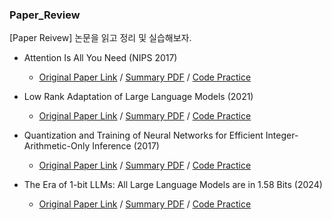 ### Paper_Review
[Paper Reivew] 논문을 읽고 정리 및 실습해보자.


* Attention Is All You Need (NIPS 2017)
  * [Original Paper Link](https://arxiv.org/abs/1706.03762) / [Summary PDF](https://github.com/hyeon-n-off/Paper_Review/blob/main/%5BTransformer%5D%20Attention%20Is%20All%20You%20Need/Transformer%20%EB%85%BC%EB%AC%B8%20%EB%A6%AC%EB%B7%B0.pdf) / [Code Practice](https://github.com/hyeon-n-off/Paper_Review/blob/main/%5BTransformer%5D%20Attention%20Is%20All%20You%20Need/Transformer%20%EC%8B%A4%EC%8A%B5.ipynb)

* Low Rank Adaptation of Large Language Models (2021)
  * [Original Paper Link](https://arxiv.org/pdf/2106.09685) / [Summary PDF](https://github.com/hyeon-n-off/Paper_Review/blob/main/%5BLoRA%5D%20Low%20Rank%20Adaptation%20of%20Large%20Language%20Models/LoRA%20%EB%85%BC%EB%AC%B8%20%EB%A6%AC%EB%B7%B0.pdf) / [Code Practice](https://github.com/hyeon-n-off/Paper_Review/blob/main/%5BLoRA%5D%20Low%20Rank%20Adaptation%20of%20Large%20Language%20Models/LoRA%20%EC%8B%A4%EC%8A%B5.ipynb)

* Quantization and Training of Neural Networks for Efficient Integer-Arithmetic-Only Inference (2017)
  * [Original Paper Link](https://arxiv.org/pdf/1712.05877) / [Summary PDF](https://github.com/hyeon-n-off/Paper_Review/blob/main/%5BQuantization%5D%20Quantization%20and%20Training%20of%20Neural%20Networks%20for%20Efficient%20Integer-Arithmetic-Only%20Inference/Quantization%20%EB%85%BC%EB%AC%B8%20%EB%A6%AC%EB%B7%B0.pdf) / [Code Practice](https://github.com/hyeon-n-off/Paper_Review/blob/main/%5BQuantization%5D%20Quantization%20and%20Training%20of%20Neural%20Networks%20for%20Efficient%20Integer-Arithmetic-Only%20Inference/Quantization%20%EC%8B%A4%EC%8A%B5.ipynb)

* The Era of 1-bit LLMs: All Large Language Models are in 1.58 Bits (2024)
  * [Original Paper Link](https://arxiv.org/pdf/2402.17764) / [Summary PDF](https://github.com/hyeon-n-off/Paper_Review/blob/main/%5B1.58%20Bits%5D%20The%20Era%20of%201-bit%20LLMs_%20All%20Large%20Language%20Models%20are%20in%201.58%20Bits/BitNet%20b1.58%20%EB%85%BC%EB%AC%B8%20%EB%A6%AC%EB%B7%B0.pdf) / [Code Practice]()
